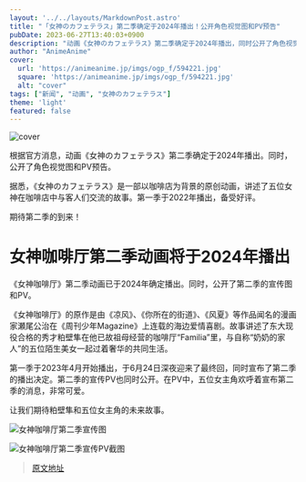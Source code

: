 ```yaml
---
layout: '../../layouts/MarkdownPost.astro'
title: "「女神のカフェテラス」第二季确定于2024年播出！公开角色视觉图和PV预告"
pubDate: 2023-06-27T13:40:03+0900
description: "动画《女神のカフェテラス》第二季确定于2024年播出，同时公开了角色视觉图和PV预告。"
author: "AnimeAnime"
cover:
  url: 'https://animeanime.jp/imgs/ogp_f/594221.jpg'
  square: 'https://animeanime.jp/imgs/ogp_f/594221.jpg'
  alt: "cover"
tags: ["新闻", "动画", "女神のカフェテラス"]
theme: 'light'
featured: false
---
```


![cover](https://animeanime.jp/imgs/ogp_f/594221.jpg)

根据官方消息，动画《女神のカフェテラス》第二季确定于2024年播出。同时，公开了角色视觉图和PV预告。

据悉，《女神のカフェテラス》是一部以咖啡店为背景的原创动画，讲述了五位女神在咖啡店中与客人们交流的故事。第一季于2022年播出，备受好评。

期待第二季的到来！

# 女神咖啡厅第二季动画将于2024年播出

《女神咖啡厅》第二季动画已于2024年确定播出。同时，公开了第二季的宣传图和PV。

《女神咖啡厅》的原作是由《凉风》、《你所在的街道》、《风夏》等作品闻名的漫画家瀬尾公治在《周刊少年Magazine》上连载的海边爱情喜剧。故事讲述了东大现役合格的秀才粕壁隼在他已故祖母经营的咖啡厅“Familia”里，与自称“奶奶的家人”的五位陌生美女一起过着奢华的共同生活。

第一季于2023年4月开始播出，于6月24日深夜迎来了最终回，同时宣布了第二季的播出决定。第二季的宣传PV也同时公开。在PV中，五位女主角欢呼着宣布第二季的消息，非常可爱。

让我们期待粕壁隼和五位女主角的未来故事。 

![女神咖啡厅第二季宣传图](https://animeanime.jp/imgs/zoom/594228.jpg)

![女神咖啡厅第二季宣传PV截图](https://animeanime.jp/imgs/zoom/594227.jpg)

>[原文地址](https://animeanime.jp/article/2023/06/27/78193.html)  